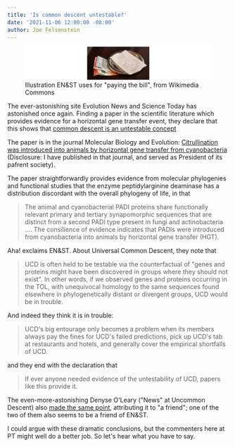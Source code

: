 ```yaml
---
title: 'Is common descent untestable?'
date: '2021-11-06 12:00:00 -08:00'
author: Joe Felsenstein
---
```


<figure><img src="/uploads/2021/300Px-Pay_the_bill.jpg" alt="[Paying the bill]"/>
<figcaption>Illustration EN&amp;ST uses for "paying the bill", from Wikimedia Commons</figcaption>
</figure>

The ever-astonishing site Evolution News and Science Today has astonished once again.  Finding a paper in the
scientific literature which provides evidence for a horizontal gene transfer event, they declare that
this shows that [common descent is an untestable
concept](https://evolutionnews.org/2021/11/case-study-inadvertently-shows-why-universal-common-descent-is-untestable/)

The paper is in the journal Molecular Biology and Evolution: [Citrullination was introduced into animals by horizontal gene transfer from
cyanobacteria](https://academic.oup.com/mbe/advance-article/doi/10.1093/molbev/msab317/6420225)  (Disclosure: I have
published in that journal, and served as President of its pafrent society).

The paper straightforwardly provides evidence from molecular phylogenies and functional studies that the enzyme
peptidylarginine deaminase has a distribution discordant with the overall phylogeny of life, in that
> The animal and cyanobacterial PADI proteins share functionally relevant primary and tertiary synapomorphic sequences
> that are distinct from a second PADI type present in fungi and actinobacteria .... The consilience of evidence
> indicates that PADIs were introduced from cyanobacteria into animals by horizontal gene transfer (HGT).

Aha! exclaims EN&amp;ST. About Universal Common Descent, they note that
>  UCD is often held to be testable via the counterfactual of "genes and proteins might have been discovered in
>  groups where they should not exist". In other words, if we observed genes and proteins occurring in the TOL,
>  with unequivocal homology to the same sequences found elsewhere in phylogenetically distant or divergent groups, UCD
>  would be in trouble.

And indeed they think it is in trouble:

> UCD's big entourage only becomes a problem when its members always pay the fines for UCD's failed
> predictions, pick up UCD's tab at restaurants and hotels, and generally cover the empirical shortfalls of UCD.

and they end with the declaration that

> If ever anyone needed evidence of the
> untestability of UCD, papers like this provide it.

The even-more-astonishing Denyse O'Leary ("News" at Uncommon Descent) also [made the same point](https://uncommondescent.com/darwinism/a-friend-says-this-paper-illustrates-that-universal-common-descent-is-untestable/),
attributing it to "a friend"; one of the two of them also seems to be a friend of EN&amp;ST.

<!--more-->

I could argue with these dramatic conclusions, but the commenters here at PT might well do a better job.  So let's hear what
you have to say.


